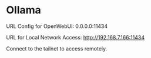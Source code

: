 # Ollama

URL Config for OpenWebUI: 0.0.0.0:11434 

URL for Local Network Access: http://192.168.7.166:11434

Connect to the tailnet to access remotely. 
